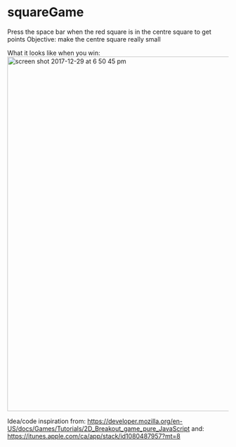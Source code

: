 # squareGame

Press the space bar when the red square is in the centre square to get points
Objective: make the centre square really small

What it looks like when you win:
<img width="806" alt="screen shot 2017-12-29 at 6 50 45 pm" src="https://user-images.githubusercontent.com/17136826/34449777-3faabb6e-ecca-11e7-83ed-2acb6e6e8b7f.png">

Idea/code inspiration from: https://developer.mozilla.org/en-US/docs/Games/Tutorials/2D_Breakout_game_pure_JavaScript
and: https://itunes.apple.com/ca/app/stack/id1080487957?mt=8

